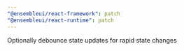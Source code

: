```yaml
---
"@ensembleui/react-framework": patch
"@ensembleui/react-runtime": patch
---
```


Optionally debounce state updates for rapid state changes
